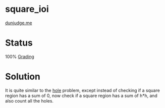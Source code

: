 # square_ioi
[dunjudge.me](https://dunjudge.me/analysis/problems/609/)

# Status
100% [Grading](https://dunjudge.me/analysis/submissions/722646/)

# Solution
It is quite similar to the [hole](https://dunjudge.me/analysis/problems/146/) problem, except instead of checking if a square region has a sum of 0, now check if a square region has a sum of h*h, and also count all the holes. 
